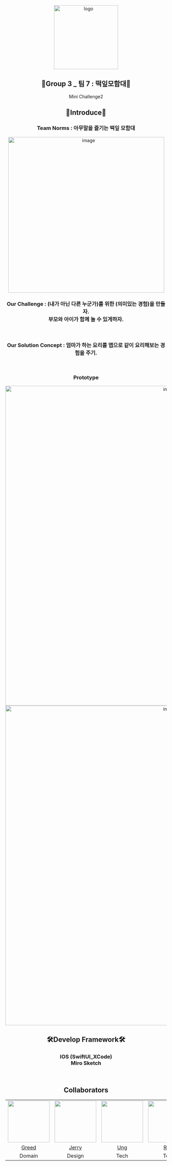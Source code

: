 <div align="center">
    <img src="https://user-images.githubusercontent.com/87136217/234873453-262846df-2dc4-488f-a871-60e3f90af613.png" alt="logo" width="200">
    <br>
    <h2>🍎Group 3 _ 팀 7 : 떡잎모함대💋</h2>
    Mini Challenge2 
    <br>
    <h2>📝Introduce📝</h2>
    <h3>Team Norms : 아무말을 즐기는 떡잎 모함대</h3>
    <img width="487" alt="image" src="https://user-images.githubusercontent.com/87136217/234870037-a733adc3-8206-41ff-86fc-c1de325ffef1.png">
    <br>
    <h3>Our Challenge : (내가 아닌 다른 누군가)를 위한 (의미있는 경험)을 만들자.<br>부모와 아이가 함께 놀 수 있게하자.</h3>
    <br>
    <h3>Our Solution Concept : 엄마가 하는 요리를 앱으로 같이 요리해보는 경험을 주기.</h3>
    <br>
    <h3>Prototype</h3>
    <img src="https://user-images.githubusercontent.com/87136217/234875091-11a4ee5a-af47-456c-b8c1-cd016eed4212.png" alt="intro" width=1000>
    <img src="https://user-images.githubusercontent.com/87136217/234876092-e5956a02-ca35-4fee-a45e-55c2be31a202.png" alt="intro" width=1000>
    <h2>🛠Develop Framework🛠</h2>
    <h3>IOS (SwiftUI_XCode)<br>Miro  Sketch </h3>
    <br>
    <h2>Collaborators</h2>
    <table>
        <tr>
          <td><img src="https://avatars.githubusercontent.com/u/116425551?v=4" width="130"></td>
          <td><img src="https://avatars.githubusercontent.com/u/125811968?v=4" width="130"></td>
          <td><img src="https://avatars.githubusercontent.com/u/83953721?v=4" width="130"></td>
          <td><img src="https://avatars.githubusercontent.com/u/101573093?v=4" width="130"></td>
          <td><img src="https://avatars.githubusercontent.com/u/87136217?v=4" width="130"></td>
          <td><img src="https://avatars.githubusercontent.com/u/52775286?v=4" width="130"></td>
        </tr>
        <tr align=center>
          <td><a href='https://github.com/Greeddk'>Greed</a></td>
          <td><a href='https://github.com/kmmiji'>Jerry</a></td>
          <td><a href='https://github.com/JaeUngJang'>Ung</a></td>
          <td><a href='https://github.com/musclefrog'>Rubi</a></td>
          <td><a href='https://github.com/eemdeeks'>Ddan</a></td>
          <td><a href='https://github.com/yerimee82'>Yerimee</a></td>
        </tr>
          <tr align=center>
          <td>Domain</td>
          <td>Design</td>
          <td>Tech</td>
          <td>Tech</td>
          <td>Tech</td>
          <td>Tech</td>
        </tr>
    </table>

